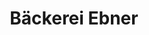 ---
title: "Bäckerei Ebner"
url: /regensburg/baeckerei-ebner-kumpfmuehler-strasse/
shop: Bäckerei
---